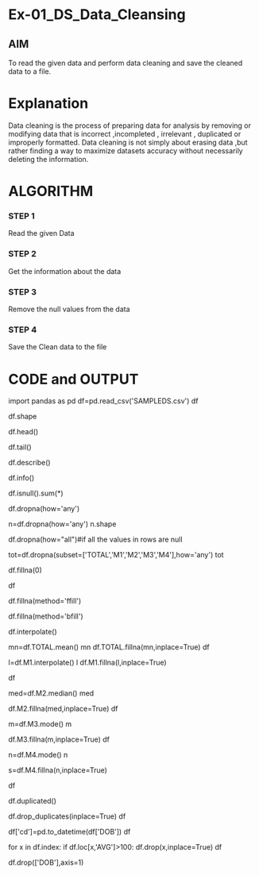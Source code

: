 # Ex-01_DS_Data_Cleansing


## AIM
To read the given data and perform data cleaning and save the cleaned data to a file. 

# Explanation
Data cleaning is the process of preparing data for analysis by removing or modifying data that is incorrect ,incompleted , irrelevant , duplicated or improperly formatted. 
Data cleaning is not simply about erasing data ,but rather finding a way to maximize datasets accuracy without necessarily deleting the information. 

# ALGORITHM
### STEP 1
Read the given Data
### STEP 2
Get the information about the data
### STEP 3
Remove the null values from the data
### STEP 4
Save the Clean data to the file

# CODE and OUTPUT
import pandas as pd
df=pd.read_csv('SAMPLEDS.csv')
df

df.shape


df.head()

df.tail()

df.describe()

df.info()

df.isnull().sum(*)

df.dropna(how='any')


n=df.dropna(how='any')
n.shape

df.dropna(how="all")#if all the values in rows are null

tot=df.dropna(subset=['TOTAL','M1','M2','M3','M4'],how='any')
tot

df.fillna(0)

df


df.fillna(method='ffill')

df.fillna(method='bfill')

df.interpolate()

mn=df.TOTAL.mean()
mn
df.TOTAL.fillna(mn,inplace=True)
df

l=df.M1.interpolate()
l
df.M1.fillna(l,inplace=True)


df

med=df.M2.median()
med

df.M2.fillna(med,inplace=True)
df

m=df.M3.mode()
m

df.M3.fillna(m,inplace=True)
df

n=df.M4.mode()
n

s=df.M4.fillna(n,inplace=True)


df

df.duplicated()

df.drop_duplicates(inplace=True)
df

df['cd']=pd.to_datetime(df['DOB'])
df

for x in df.index:
  if df.loc[x,'AVG']>100:
    df.drop(x,inplace=True)
df

df.drop(['DOB'],axis=1)

